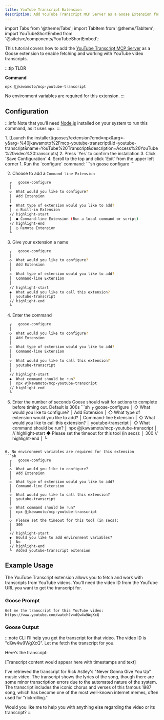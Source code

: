 ```yaml
---
title: YouTube Transcript Extension
description: Add YouTube Transcript MCP Server as a Goose Extension for accessing YouTube video transcripts
---
```


import Tabs from '@theme/Tabs';
import TabItem from '@theme/TabItem';
import YouTubeShortEmbed from '@site/src/components/YouTubeShortEmbed';

<YouTubeShortEmbed videoUrl="https://www.youtube.com/embed/N38u7hZqZJg" />

This tutorial covers how to add the [YouTube Transcript MCP Server](https://github.com/jkawamoto/mcp-youtube-transcript) as a Goose extension to enable fetching and working with YouTube video transcripts.

:::tip TLDR

**Command**
```sh
npx @jkawamoto/mcp-youtube-transcript
```

No environment variables are required for this extension.
:::

## Configuration

:::info
Note that you'll need [Node.js](https://nodejs.org/) installed on your system to run this command, as it uses `npx`.
:::

<Tabs groupId="interface">
  <TabItem value="ui" label="Goose Desktop" default>
  1. [Launch the installer](goose://extension?cmd=npx&arg=-y&arg=%40jkawamoto%2Fmcp-youtube-transcript&id=youtube-transcript&name=YouTube%20Transcript&description=Access%20YouTube%20video%20transcripts)
  2. Press `Yes` to confirm the installation
  3. Click `Save Configuration`
  4. Scroll to the top and click `Exit` from the upper left corner
  </TabItem>
  <TabItem value="cli" label="Goose CLI">
  1. Run the `configure` command:
  ```sh
  goose configure
  ```

  2. Choose to add a `Command-line Extension`
  ```sh
    ┌   goose-configure 
    │
    ◇  What would you like to configure?
    │  Add Extension 
    │
    ◆  What type of extension would you like to add?
    │  ○ Built-in Extension 
    // highlight-start    
    │  ● Command-line Extension (Run a local command or script)
    // highlight-end    
    │  ○ Remote Extension 
    └ 
  ```

  3. Give your extension a name
  ```sh
    ┌   goose-configure 
    │
    ◇  What would you like to configure?
    │  Add Extension 
    │
    ◇  What type of extension would you like to add?
    │  Command-line Extension 
    │
    // highlight-start
    ◆  What would you like to call this extension?
    │  youtube-transcript
    // highlight-end
    └ 
  ```

  4. Enter the command
  ```sh
    ┌   goose-configure 
    │
    ◇  What would you like to configure?
    │  Add Extension 
    │
    ◇  What type of extension would you like to add?
    │  Command-line Extension 
    │
    ◇  What would you like to call this extension?
    │  youtube-transcript
    │
    // highlight-start
    ◆  What command should be run?
    │  npx @jkawamoto/mcp-youtube-transcript
    // highlight-end
    └ 
  ```  

  5. Enter the number of seconds Goose should wait for actions to complete before timing out. Default is 300s
    ```sh
    ┌   goose-configure 
    │
    ◇  What would you like to configure?
    │  Add Extension 
    │
    ◇  What type of extension would you like to add?
    │  Command-line Extension 
    │
    ◇  What would you like to call this extension?
    │  youtube-transcript
    │
    ◇  What command should be run?
    │  npx @jkawamoto/mcp-youtube-transcript
    │
    // highlight-start
    ◆  Please set the timeout for this tool (in secs):
    │  300
    // highlight-end
    │
    └ 
  ``` 
  
  6. No environment variables are required for this extension
  ```sh
    ┌   goose-configure 
    │
    ◇  What would you like to configure?
    │  Add Extension 
    │
    ◇  What type of extension would you like to add?
    │  Command-line Extension 
    │
    ◇  What would you like to call this extension?
    │  youtube-transcript
    │
    ◇  What command should be run?
    │  npx @jkawamoto/mcp-youtube-transcript
    │     
    ◇  Please set the timeout for this tool (in secs):
    │  300
    │    
    // highlight-start
    ◆  Would you like to add environment variables?
    │  No
    // highlight-end
    └  Added youtube-transcript extension
  ```  

  </TabItem>
</Tabs>

## Example Usage

The YouTube Transcript extension allows you to fetch and work with transcripts from YouTube videos. You'll need the video ID from the YouTube URL you want to get the transcript for.

### Goose Prompt

```
Get me the transcript for this YouTube video: https://www.youtube.com/watch?v=dQw4w9WgXcQ
```

### Goose Output

:::note CLI
I'll help you get the transcript for that video. The video ID is "dQw4w9WgXcQ". Let me fetch the transcript for you.

Here's the transcript:

[Transcript content would appear here with timestamps and text]

I've retrieved the transcript for Rick Astley's "Never Gonna Give You Up" music video. The transcript shows the lyrics of the song, though there are some minor transcription errors due to the automated nature of the system. The transcript includes the iconic chorus and verses of this famous 1987 song, which has become one of the most well-known internet memes, often used for "rickrolling."

Would you like me to help you with anything else regarding the video or its transcript?
:::